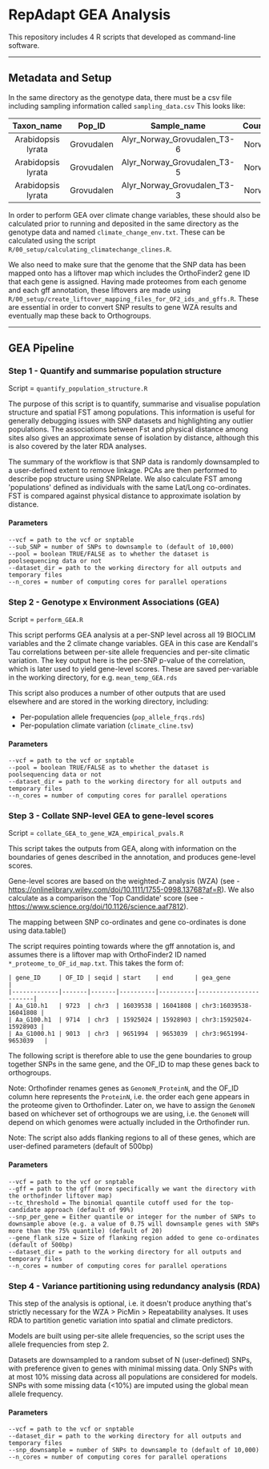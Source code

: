 # RepAdapt GEA Analysis
This repository includes 4 R scripts that developed as command-line software.

---

## Metadata and Setup
In the same directory as the genotype data, there must be a csv file including sampling information called `sampling_data.csv`
This looks like:

| Taxon_name    | Pop_ID    | Sample_name   | Country   | Pool_Size | Lat   | Long  | Alt   | Author    | Data_type |
| :---:         | :---:     | :---:         | :---:     | :---:     | :---: | :---: | :---: | :---:     | :---:     |
| Arabidopsis lyrata | Grovudalen | Alyr_Norway_Grovudalen_T3-6 | Norway | 62.44 | 8.9 | 900 | Savolainen | WGS |
| Arabidopsis lyrata | Grovudalen | Alyr_Norway_Grovudalen_T3-5 | Norway | 62.44 | 8.9 | 900 | Savolainen | WGS |
| Arabidopsis lyrata | Grovudalen | Alyr_Norway_Grovudalen_T3-3	| Norway | 62.44 | 8.9 | 900 | Savolainen | WGS |


In order to perform GEA over climate change variables, these should also be calculated prior to running and deposited in the same directory as the genotype data and named `climate_change_env.txt`. These can be calculated using the script `R/00_setup/calculating_climatechange_clines.R`.

We also need to make sure that the genome that the SNP data has been mapped onto has a liftover map which includes the OrthoFinder2 gene ID that each gene is assigned.
Having made proteomes from each genome and each gff annotation, these liftovers are made using `R/00_setup/create_liftover_mapping_files_for_OF2_ids_and_gffs.R`.
These are essential in order to convert SNP results to gene WZA results and eventually map these back to Orthogroups.

---

## GEA Pipeline
### Step 1 - Quantify and summarise population structure
Script = `quantify_population_structure.R`

The purpose of this script is to quantify, summarise and visualise population structure and spatial FST among populations.
This information is useful for generally debugging issues with SNP datasets and highlighting any outlier populations.
The associations between Fst and physical distance among sites also gives an approximate sense of isolation by distance, although this is also covered by the later RDA analyses.

The summary of the workflow is that SNP data is randomly downsampled to a user-defined extent to remove linkage.
PCAs are then performed to describe pop structure using SNPRelate.
We also calculate FST among 'populations' defined as individuals with the same Lat/Long co-ordinates.
FST is compared against physical distance to approximate isolation by distance.

#### Parameters
```
--vcf = path to the vcf or snptable
--sub_SNP = number of SNPs to downsample to (default of 10,000)
--pool = boolean TRUE/FALSE as to whether the dataset is poolsequencing data or not
--dataset_dir = path to the working directory for all outputs and temporary files
--n_cores = number of computing cores for parallel operations
```

### Step 2 - Genotype x Environment Associations (GEA)
Script = `perform_GEA.R`

This script performs GEA analysis at a per-SNP level across all 19 BIOCLIM variables and the 2 climate change variables.
GEA in this case are Kendall's Tau correlations between per-site allele frequencies and per-site climatic variation.
The key output here is the per-SNP p-value of the correlation, which is later used to yield gene-level scores.
These are saved per-variable in the working directory, for e.g. `mean_temp_GEA.rds`

This script also produces a number of other outputs that are used elsewhere and are stored in the working directory, including:
 * Per-population allele frequencies (`pop_allele_frqs.rds`)
 * Per-population climate variation (`climate_cline.tsv`)

#### Parameters
```
--vcf = path to the vcf or snptable
--pool = boolean TRUE/FALSE as to whether the dataset is poolsequencing data or not
--dataset_dir = path to the working directory for all outputs and temporary files
--n_cores = number of computing cores for parallel operations
```

### Step 3 - Collate SNP-level GEA to gene-level scores
Script = `collate_GEA_to_gene_WZA_empirical_pvals.R`

This script takes the outputs from GEA, along with information on the boundaries of genes described in the annotation, and produces gene-level scores.

Gene-level scores are based on the weighted-Z analysis (WZA) (see - https://onlinelibrary.wiley.com/doi/10.1111/1755-0998.13768?af=R).
We also calculate as a comparison the 'Top Candidate' score (see - https://www.science.org/doi/10.1126/science.aaf7812).

The mapping between SNP co-ordinates and gene co-ordinates is done using data.table()

The script requires pointing towards where the gff annotation is, and assumes there is a liftover map with OrthoFinder2 ID named `*_proteome_to_OF_id_map.txt`.
This takes the form of:
```
| gene_ID     | OF_ID | seqid | start    | end      | gea_gene               |
|-------------|-------|-------|----------|----------|------------------------|
| Aa_G10.h1   | 9723  | chr3  | 16039538 | 16041808 | chr3:16039538-16041808 |
| Aa_G100.h1  | 9714  | chr3  | 15925024 | 15928903 | chr3:15925024-15928903 |
| Aa_G1000.h1 | 9013  | chr3  | 9651994  | 9653039  | chr3:9651994-9653039   |
```
The following script is therefore able to use the gene boundaries to group together SNPs in the same gene, and the OF_ID to map these genes back to orthogroups.

Note: Orthofinder renames genes as `GenomeN_ProteinN`, and the OF_ID column here represents the `ProteinN`, i.e. the order each gene appears in the proteome given to Orthofinder. Later on, we have to assign the `GenomeN` based on whichever set of orthogroups we are using, i.e. the `GenomeN` will depend on which genomes were actually included in the Orthofinder run.

Note: The script also adds flanking regions to all of these genes, which are user-defined parameters (default of 500bp)

#### Parameters
```
--vcf = path to the vcf or snptable
--gff = path to the gff (more specifically we want the directory with the orthofinder liftover map)
--tc_threshold = The binomial quantile cutoff used for the top-candidate approach (default of 99%)
--snp_per_gene = Either quantile or integer for the number of SNPs to downsample above (e.g. a value of 0.75 will downsample genes with SNPs more than the 75% quantile) (default of 20)
--gene_flank_size = Size of flanking region added to gene co-ordinates (default of 500bp)
--dataset_dir = path to the working directory for all outputs and temporary files
--n_cores = number of computing cores for parallel operations
```

### Step 4 - Variance partitioning using redundancy analysis (RDA)
This step of the analysis is optional, i.e. it doesn't produce anything that's strictly necessary for the WZA > PicMin > Repeatability analyses.
It uses RDA to partition genetic variation into spatial and climate predictors.

Models are built using per-site allele frequencies, so the script uses the allele frequencies from step 2.

Datasets are downsampled to a random subset of N (user-defined) SNPs, with preference given to genes with minimal missing data.
Only SNPs with at most 10% missing data across all populations are considered for models.
SNPs with some missing data (<10%) are imputed using the global mean allele frequency.

#### Parameters
```
--vcf = path to the vcf or snptable
--dataset_dir = path to the working directory for all outputs and temporary files
--snp_downsample = number of SNPs to downsample to (default of 10,000)
--n_cores = number of computing cores for parallel operations
```